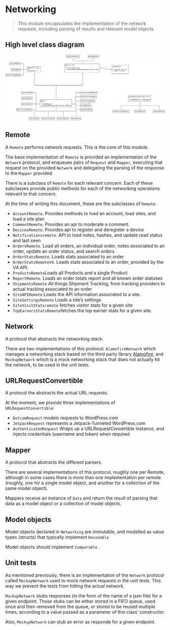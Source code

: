 # Networking
> This module encapsulates the implementation of the network requests, including parsing of results and relevant model objects.  

## High level class diagram
![Networking high level class diagram](images/networking.png)

## Remote
A `Remote` performs network requests. This is the core of this module.  

The base implementation of `Remote`  is provided an implementation of the `Network` protocol, and enqueues pairs of `Request` and `Mapper`, executing that request on the provided `Network` and delegating the parsing of the response to the `Mapper` provided. 

There is a subclass of `Remote` for each relevant concern. Each of these subclasses provide public methods for each of the networking operations relevant to that concern.

At the time of writing this document, these are the subclasses of `Remote`:
* `AccountRemote`.  Provides methods to load an account, load sites, and load a site plan
* `CommentRemote`. Provides an api  to moderate a comment.
* `DevicesRemote`. Provides api to register and deregister a device
* `Notificationsremote`.  API to load notes, hashes, and update read status and last seen
* `OrdersRemote`. Load all orders, an individual order, notes associated to an order, update an order status, and search orders
* `OrderStatsRemote`. Loads stats associated to an order
* `OrderStatsRemoteV4`. Loads stats associated to an order, provided by the V4 API.
* `ProductsRemote`Loads all Products and a single Product
* `ReportRemote`. Loads an order totals report and all known order statuses
* `ShipmentsRemote` All things Shipment Tracking, from tracking providers to actual tracking associated to an order
* `SiteAPIRemote` Loads the API information associated to a site.
* `SiteSettingsRemote` Loads a site’s settings
* `SiteVisitStatsremote` fetches visitor stats for a given site
* `TopEarnersStatsRemote`fetches the top earner stats for a given site.

## Network
A protocol that abstracts the networking stack. 

There are two implementations of this protocol: `AlamofireNetwork` which manages a networking stack based on the third party library [Alamofire](https://github.com/Alamofire), and `MockupNetwork` which is a mock networking stack that does not actually hit the network, to be used in the unit tests.

## URLRequestConvertible
A protocol the abstracts the actual URL requests. 

At the moment, we provide three implementations of `URLRequestConvertible`:
* `DotcomRequest` models requests to WordPress.com
* `JetpackRequest` represents a Jetpack-Tunneled WordPress.com 
* `AuthenticatedRequest` Wraps up a URLRequestConvertible Instance, and injects credentials (username and token) when required

## Mapper
A protocol that abstracts the different parsers.

There are several implementations of this protocol, roughly one per Remote, although in some cases there is more than one implementation per remote (roughly, one for a single model object, and another for a collection of the same model object). 

Mappers receive an instance of `Data` and return  the result of parsing that data as a model object or a collection of model objects.

## Model objects
Model objects declared in `Networking` are immutable, and modelled as value types (structs) that typically implement `Decodable`

Model objects should implement `Comparable` .

## Unit tests
As mentioned previously, there is an implementation of the `Network` protocol called `MockupNetwork` used to mock network requests in the unit tests. This way we prevent the tests from hitting the actual network.

`MockupNetwork` stubs responses (in the form of  the name of a json file) for a given endpoint. Those stubs can be either stored in a FIFO queue, used once and then removed from the queue, or stored to be reused multiple times, according to a value passed as a parameter of this class’ constructor.

Also, `MockupNetwork` can stub an error as responde for a given endpoint.
